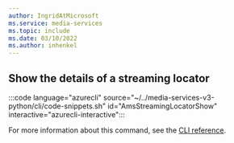 ```yaml
---
author: IngridAtMicrosoft
ms.service: media-services 
ms.topic: include
ms.date: 03/10/2022
ms.author: inhenkel
---
```


## Show the details of a streaming locator

:::code language="azurecli" source="~/../media-services-v3-python/cli/code-snippets.sh" id="AmsStreamingLocatorShow" interactive="azurecli-interactive":::

For more information about this command, see the [CLI reference](/cli/azure/ams/streaming-locator?view=azure-cli-latest#az-ams-streaming-locator-show).
